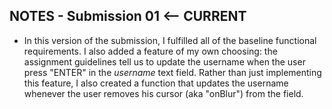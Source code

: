 ## NOTES  - Submission 01 <-- CURRENT

- In this version of the submission, I fulfilled all of the baseline functional requirements. I also added a feature of my own choosing: the assignment guidelines tell us to update the username when the user press "ENTER" in the _username_ text field. Rather than just implementing this feature, I also created a function that updates the username whenever the user removes his cursor (aka "onBlur") from the field.